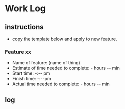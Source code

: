 # Work Log

## instructions

* copy the template below and apply to new feature.

### Feature xx

* Name of feature: (name of thing)
* Estimate of time needed to complete: - hours -- min
* Start time: -:-- pm
* Finish time: -:--pm
* Actual time needed to complete: - hours -- min

## log
